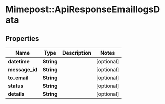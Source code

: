 # Mimepost::ApiResponseEmaillogsData

## Properties
Name | Type | Description | Notes
------------ | ------------- | ------------- | -------------
**datetime** | **String** |  | [optional] 
**message_id** | **String** |  | [optional] 
**to_email** | **String** |  | [optional] 
**status** | **String** |  | [optional] 
**details** | **String** |  | [optional] 


